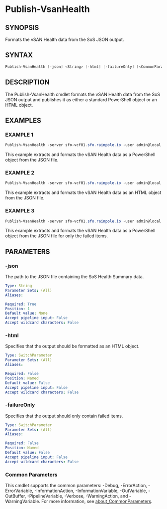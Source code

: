 # Publish-VsanHealth

## SYNOPSIS

Formats the vSAN Health data from the SoS JSON output.

## SYNTAX

```powershell
Publish-VsanHealth [-json] <String> [-html] [-failureOnly] [<CommonParameters>]
```

## DESCRIPTION

The Publish-VsanHealth cmdlet formats the vSAN Health data from the SoS JSON output and publishes it as
either a standard PowerShell object or an HTML object.

## EXAMPLES

### EXAMPLE 1

```powershell
Publish-VsanHealth -server sfo-vcf01.sfo.rainpole.io -user admin@local -pass VMw@re1!VMw@re1!
```

This example extracts and formats the vSAN Health data as a PowerShell object from the JSON file.

### EXAMPLE 2

```powershell
Publish-VsanHealth -server sfo-vcf01.sfo.rainpole.io -user admin@local -pass VMw@re1!VMw@re1! -html
```

This example extracts and formats the vSAN Health data as an HTML object from the JSON file.

### EXAMPLE 3

```powershell
Publish-VsanHealth -server sfo-vcf01.sfo.rainpole.io -user admin@local -pass VMw@re1!VMw@re1! -failureOnly
```

This example extracts and formats the vSAN Health data as a PowerShell object from the JSON file for only the failed items.

## PARAMETERS

### -json

The path to the JSON file containing the SoS Health Summary data.

```yaml
Type: String
Parameter Sets: (All)
Aliases:

Required: True
Position: 1
Default value: None
Accept pipeline input: False
Accept wildcard characters: False
```

### -html

Specifies that the output should be formatted as an HTML object.

```yaml
Type: SwitchParameter
Parameter Sets: (All)
Aliases:

Required: False
Position: Named
Default value: False
Accept pipeline input: False
Accept wildcard characters: False
```

### -failureOnly

Specifies that the output should only contain failed items.

```yaml
Type: SwitchParameter
Parameter Sets: (All)
Aliases:

Required: False
Position: Named
Default value: False
Accept pipeline input: False
Accept wildcard characters: False
```

### Common Parameters

This cmdlet supports the common parameters: -Debug, -ErrorAction, -ErrorVariable, -InformationAction, -InformationVariable, -OutVariable, -OutBuffer, -PipelineVariable, -Verbose, -WarningAction, and -WarningVariable. For more information, see [about_CommonParameters](http://go.microsoft.com/fwlink/?LinkID=113216).
